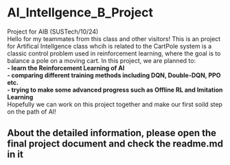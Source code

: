 # AI_Intellgence_B_Project
Project for AIB (SUSTech/10/24)  
Hello for my teammates from this class and other visitors! This is an project for Artifical Intellgence class whcih is related to the CartPole system is a classic control problem used in reinforcement learning, where the goal is to balance a pole on a moving cart.
In this project, we are planned to:  
**- learn the Reinforcement Learning of AI**  
**- comparing different training methods including DQN, Double-DQN, PPO etc.**  
**- trying to make some advanced progress such as Offline RL and Imitation Learning**  
Hopefully we can work on this project together and make our first soild step on the path of AI!

## About the detailed information, please open the final project document and check the readme.md in it
